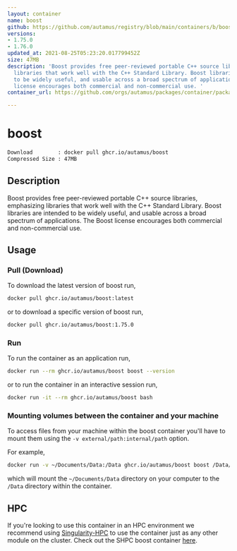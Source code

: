 ```yaml
---
layout: container
name: boost
github: https://github.com/autamus/registry/blob/main/containers/b/boost/spack.yaml
versions:
- 1.75.0
- 1.76.0
updated_at: 2021-08-25T05:23:20.017799452Z
size: 47MB
description: 'Boost provides free peer-reviewed portable C++ source libraries, emphasizing
  libraries that work well with the C++ Standard Library. Boost libraries are intended
  to be widely useful, and usable across a broad spectrum of applications. The Boost
  license encourages both commercial and non-commercial use. '
container_url: https://github.com/orgs/autamus/packages/container/package/boost

---
```

# boost
```bash 
Download        : docker pull ghcr.io/autamus/boost
Compressed Size : 47MB
```

## Description
Boost provides free peer-reviewed portable C++ source libraries, emphasizing libraries that work well with the C++ Standard Library. Boost libraries are intended to be widely useful, and usable across a broad spectrum of applications. The Boost license encourages both commercial and non-commercial use. 

## Usage
### Pull (Download)
To download the latest version of boost run,

```bash
docker pull ghcr.io/autamus/boost:latest
```

or to download a specific version of boost run,

```bash
docker pull ghcr.io/autamus/boost:1.75.0
```
### Run
To run the container as an application run,
```bash
docker run --rm ghcr.io/autamus/boost boost --version
```

or to run the container in an interactive session run,
```bash
docker run -it --rm ghcr.io/autamus/boost bash
```

### Mounting volumes between the container and your machine
To access files from your machine within the boost container you'll have to mount them using the `-v external/path:internal/path` option.

For example,
```bash
docker run -v ~/Documents/Data:/Data ghcr.io/autamus/boost boost /Data/myData.csv
```
which will mount the `~/Documents/Data` directory on your computer to the `/Data` directory within the container.

## HPC
If you're looking to use this container in an HPC environment we recommend using [Singularity-HPC](https://singularity-hpc.readthedocs.io) to use the container just as any other module on the cluster. Check out the SHPC boost container [here](https://singularityhub.github.io/singularity-hpc/r/ghcr.io-autamus-boost/).